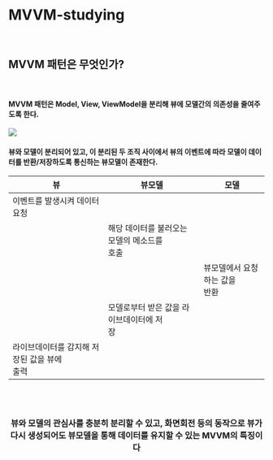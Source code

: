 # MVVM-studying<br><br>
<h2>MVVM 패턴은 무엇인가?</h2><br>
<h4>MVVM 패턴은 Model, View, ViewModel을 분리해 뷰에 모델간의 의존성을 줄여주도록 한다.</h4>
<img src="https://velog.velcdn.com/images%2Fdddooo9%2Fpost%2F02803dfe-c2e7-4cea-9cf7-74d757e60f2d%2Fimage.png" />

<h4><strong>뷰와 모델이 분리되어 있고, 이 분리된 두 조직 사이에서 뷰의 이벤트에 따라 모델이 데이터를 반환/저장하도록 통신하는 뷰모델이 존재한다.</strong></h4>

|뷰|뷰모델|모델|
|---|---|---|
|이벤트를 발생시켜 데이터 요청|||
||해당 데이터를 불러오는 모델의 메소드를<br> 호출||
|||뷰모델에서 요청하는 값을<br>반환||
||모델로부터 받은 값을 라이브데이터에 저<br>장||
|라이브데이터를 감지해 저장된 값을 뷰에<br> 출력|||

<br><br>

<div align="center">
   <h3>뷰와 모델의 관심사를 충분히 분리할 수 있고, 화면회전 등의 동작으로 뷰가 다시 생성되어도 뷰모델을 통해 데이터를 유지할 수 있는 MVVM의 특징이다</h3>
</div
